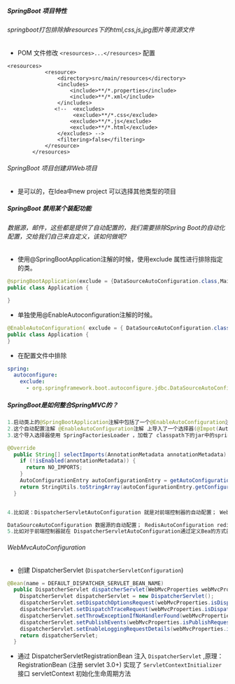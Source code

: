 ##### SpringBoot 项目特性
###### springboot打包排除掉resources下的html,css,js,jpg图片等资源文件
* POM 文件修改 `<resources>...</resources>` 配置
```
<resources>
            <resource>
                <directory>src/main/resources</directory>
                <includes>
                	<include>**/*.properties</include>
                	<include>**/*.xml</include>
                </includes>
               <!--  <excludes>
                	 <exclude>**/*.css</exclude>
                    <exclude>**/*.js</exclude>
                    <exclude>**/*.html</exclude>
                </excludes> -->
                <filtering>false</filtering>
            </resource>
		</resources>
```

###### SpringBoot 项目创建非Web项目
* 是可以的，在Idea中new project 可以选择其他类型的项目
##### SpringBoot 禁用某个装配功能
###### 数据源，邮件，这些都是提供了自动配置的，我们需要排除Spring Boot的自动化配置，交给我们自己来自定义，该如何做呢?
* 使用@SpringBootApplication注解的时候，使用exclude 属性进行排除指定的类。

```java
@springBootApplication(exclude = {DataSourceAutoConfiguration.class,MaillSenderAutoConfiguration.class})
public class Application {

}
```

* 单独使用@EnableAutoconfiguration注解的时候。
```java
@EnableAutoConfiguration( exclude = { DataSourceAutoConfiguration.class,MaillSenderAutoConfiguration.class})
public class Application {
}
```
* 在配置文件中排除
```yml
spring:
  autoconfigure:
    exclude:
      - org.springframework.boot.autoconfigure.jdbc.DataSourceAutoConfiguration
```


##### SpringBoot是如何整合SpringMVC的？
```java
1.启动类上的@SpringBootApplication注解中包括了一个@EnableAutoConfiguration注解，它的作用是开启SpringBoot自动配置
2.这个自动配置注解 @EnableAutoConfiguration注解 上导入了一个选择器(@Impot(AutoConfigurationImportSelector.class),
3.这个导入选择器使用 SpringFactoriesLoader ，加载了 classpath下的jar中的spring.factories 中的很多的自动配置的类(全限定名)

@Override
  public String[] selectImports(AnnotationMetadata annotationMetadata) {
    if (!isEnabled(annotationMetadata)) {
      return NO_IMPORTS;
    }
    AutoConfigurationEntry autoConfigurationEntry = getAutoConfigurationEntry(annotationMetadata);
    return StringUtils.toStringArray(autoConfigurationEntry.getConfigurations());
  }


4.比如说：DispatcherServletAutoConfiguration 就是对前端控制器的自动配置； WebMvcAutoConfiguration ；就是对web的自动配置 ； HttpEncodingAutoConfiguration 是针对于编码过滤器的配置 ；

DataSourceAutoConfiguration 数据源的自动配置； RedisAutoConfiguration redis的自动配置；
5.比如对于前端控制器就在 DispatcherServletAutoConfiguration通过定义Bea的方式就把DispatcherServlet定义好了，我们就不用配置了
```

###### WebMvcAutoConfiguration
* 创建 DispatcherServlet (`DispatcherServletConfiguration`)
```java
@Bean(name = DEFAULT_DISPATCHER_SERVLET_BEAN_NAME)
  public DispatcherServlet dispatcherServlet(WebMvcProperties webMvcProperties) {
    DispatcherServlet dispatcherServlet = new DispatcherServlet();
    dispatcherServlet.setDispatchOptionsRequest(webMvcProperties.isDispatchOptionsRequest());
    dispatcherServlet.setDispatchTraceRequest(webMvcProperties.isDispatchTraceRequest());
    dispatcherServlet.setThrowExceptionIfNoHandlerFound(webMvcProperties.isThrowExceptionIfNoHandlerFound());
    dispatcherServlet.setPublishEvents(webMvcProperties.isPublishRequestHandledEvents());
    dispatcherServlet.setEnableLoggingRequestDetails(webMvcProperties.isLogRequestDetails());
    return dispatcherServlet;
  }

```

* 通过 DispatcherServletRegistrationBean 注入 `DispatcherServlet` ,原理： RegistrationBean (注册 servlet 3.0+) 实现了 `ServletContextInitializer` 接口 servletContext 初始化生命周期方法
